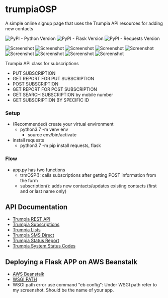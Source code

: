 # trumpiaOSP
A simple online signup page that uses the Trumpia API resources for adding new contacts

![PyPI - Python Version](https://img.shields.io/badge/python-3.7-blue)
![PyPI - Flask Version](https://img.shields.io/badge/flask-1.1-orange)
![PyPI - Requests Version](https://img.shields.io/badge/requests-2.22-green)

![Screenshot](/screenshot/preview.png)
![Screenshot](/screenshot/incorrectdata.png)
![Screenshot](/screenshot/response.png)
![Screenshot](/screenshot/missingNumber.png)
![Screenshot](/screenshot/success.png)
![Screenshot](/screenshot/invalid.png)
![Screenshot](/screenshot/checkBox.png)
![Screenshot](/screenshot/liveAWS.png)
![Screenshot](/screenshot/awsEBconfig.png)

Trumpia API class for subscriptions
- PUT SUBSCRIPTION
- GET REPORT FOR PUT SUBSCRIPTION
- POST SUBSCRIPTION
- GET REPORT FOR POST SUBSCRIPTION
- GET SEARCH SUBSCRIPTION by mobile number
- GET SUBSCRIPTION BY SPECIFIC ID

### Setup
- (Recommended) create your virtual environment
  - python3.7 -m venv env
    - source env/bin/activate
- install requests
  - python3.7 -m pip install requests, flask

### Flow
- app.py has two functions
    - trmOSP(): calls subscriptions after getting POST information from the form
    - subscription(): adds new contacts/updates existing contacts (first and or last name only)

## API Documentation
 - [Trumpia REST API](http://classic.trumpia.com/api/docs/rest/overview.php)
 - [Trumpia Subscriptions](http://classic.trumpia.com/api/docs/rest/functions/subscription.php)
 - [Trumpia Lists](http://classic.trumpia.com/api/docs/rest/functions/list.php)
 - [Trumpia SMS Direct](http://classic.trumpia.com/api/docs/rest/functions/direct-sms.php)
 - [Trumpia Status Report](http://classic.trumpia.com/api/docs/rest/functions/report.php)
 - [Trumpia System Status Codes](http://classic.trumpia.com/api/docs/rest/status-code.php)

## Deploying a Flask APP on AWS Beanstalk
- [AWS Beanstalk](https://towardsdatascience.com/deploying-a-flask-application-on-aws-elastic-beanstalk-via-cli-c0e93548472e)
- [WSGI PATH](https://stackoverflow.com/questions/31169260/your-wsgipath-refers-to-a-file-that-does-not-exist)
- WSGI path error use command "eb config": Under WSGI path refer to my screenshot. Should be the name of your app. 
